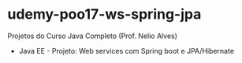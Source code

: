 # udemy-poo17-ws-spring-jpa

Projetos do Curso Java Completo (Prof. Nelio Alves)

- Java EE - Projeto: Web services com Spring boot e JPA/Hibernate
